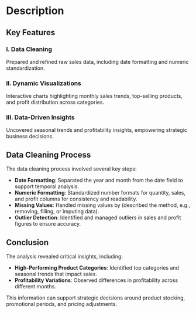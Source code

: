 # Description
## Key Features

### I. Data Cleaning
Prepared and refined raw sales data, including date formatting and numeric standardization.

### II. Dynamic Visualizations
Interactive charts highlighting monthly sales trends, top-selling products, and profit distribution across categories.

### III. Data-Driven Insights
Uncovered seasonal trends and profitability insights, empowering strategic business decisions.

## Data Cleaning Process
The data cleaning process involved several key steps:

- **Date Formatting**: Separated the year and month from the date field to support temporal analysis.
- **Numeric Formatting**: Standardized number formats for quantity, sales, and profit columns for consistency and readability.
- **Missing Values**: Handled missing values by (described the method, e.g., removing, filling, or imputing data).
- **Outlier Detection**: Identified and managed outliers in sales and profit figures to ensure accuracy.

## Conclusion
The analysis revealed critical insights, including:

- **High-Performing Product Categories**: Identified top categories and seasonal trends that impact sales.
- **Profitability Variations**: Observed differences in profitability across different months.

This information can support strategic decisions around product stocking, promotional periods, and pricing adjustments.


